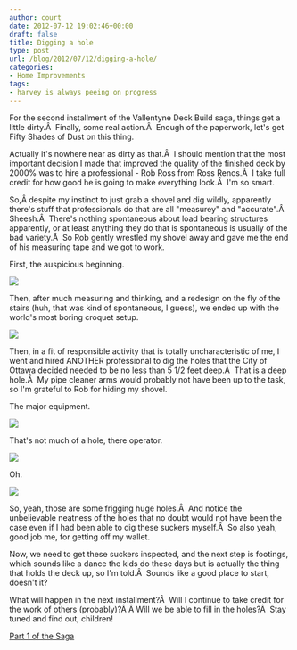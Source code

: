 ```yaml
---
author: court
date: 2012-07-12 19:02:46+00:00
draft: false
title: Digging a hole
type: post
url: /blog/2012/07/12/digging-a-hole/
categories:
- Home Improvements
tags:
- harvey is always peeing on progress
---
```


For the second installment of the Vallentyne Deck Build saga, things get a little dirty.Â  Finally, some real action.Â  Enough of the paperwork, let's get Fifty Shades of Dust on this thing.

Actually it's nowhere near as dirty as that.Â  I should mention that the most important decision I made that improved the quality of the finished deck by 2000% was to hire a professional - Rob Ross from Ross Renos.Â  I take full credit for how good he is going to make everything look.Â  I'm so smart.

So,Â despite my instinct to just grab a shovel and dig wildly, apparently there's stuff that professionals do that are all "measurey" and "accurate".Â  Sheesh.Â  There's nothing spontaneous about load bearing structures apparently, or at least anything they do that is spontaneous is usually of the bad variety.Â  So Rob gently wrestled my shovel away and gave me the end of his measuring tape and we got to work.

First, the auspicious beginning.

[![](http://www.vallentyne.com/blog/wp-content/uploads/2012/07/WP_0000451-1024x768.jpg)
](http://www.vallentyne.com/blog/wp-content/uploads/2012/07/WP_0000451.jpg)

Then, after much measuring and thinking, and a redesign on the fly of the stairs (huh, that was kind of spontaneous, I guess), we ended up with the world's most boring croquet setup.

[![](http://www.vallentyne.com/blog/wp-content/uploads/2012/07/WP_0000461-1024x768.jpg)
](http://www.vallentyne.com/blog/wp-content/uploads/2012/07/WP_0000461.jpg)



Then, in a fit of responsible activity that is totally uncharacteristic of me, I went and hired ANOTHER professional to dig the holes that the City of Ottawa decided needed to be no less than 5 1/2 feet deep.Â  That is a deep hole.Â  My pipe cleaner arms would probably not have been up to the task, so I'm grateful to Rob for hiding my shovel.

The major equipment.

[![](http://www.vallentyne.com/blog/wp-content/uploads/2012/07/WP_000053-1024x768.jpg)
](http://www.vallentyne.com/blog/wp-content/uploads/2012/07/WP_000053.jpg)



That's not much of a hole, there operator.

[![](http://www.vallentyne.com/blog/wp-content/uploads/2012/07/jeff-digging-1024x764.jpg)
](http://www.vallentyne.com/blog/wp-content/uploads/2012/07/jeff-digging.jpg)

Oh.

[![](http://www.vallentyne.com/blog/wp-content/uploads/2012/07/WP_000051-1024x768.jpg)
](http://www.vallentyne.com/blog/wp-content/uploads/2012/07/WP_000051.jpg)

So, yeah, those are some frigging huge holes.Â  And notice the unbelievable neatness of the holes that no doubt would not have been the case even if I had been able to dig these suckers myself.Â  So also yeah, good job me, for getting off my wallet.

Now, we need to get these suckers inspected, and the next step is footings, which sounds like a dance the kids do these days but is actually the thing that holds the deck up, so I'm told.Â  Sounds like a good place to start, doesn't it?

What will happen in the next installment?Â  Will I continue to take credit for the work of others (probably)?Â Â Will we be able to fill in the holes?Â  Stay tuned and find out, children!

[Part 1 of the Saga](http://www.vallentyne.com/blog/2012/07/09/vallentyne-deck-build/)
